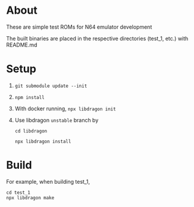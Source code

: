 # About

These are simple test ROMs for N64 emulator development

The built binaries are placed in the respective directories (test_1, etc.) with README.md

# Setup

1. `git submodule update --init`

1. `npm install`

1. With docker running, `npx libdragon init`

1. Use libdragon `unstable` branch by

   `cd libdragon`

   `npx libdragon install`

# Build

For example, when building test_1,

```
cd test_1
npx libdragon make
```

